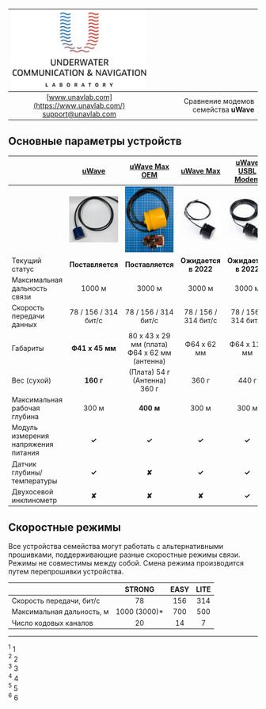 <div style="page-break-after: always;"></div>

| ![logo](/documentation/sm_logo.png) | |
| :---: | ---: |
| [www.unavlab.com](https://www.unavlab.com/) <br/> [support@unavlab.com](mailto:support@unavlab.com) | Сравнение модемов семейства **uWave** |

<div style="page-break-after: always;"></div>

## Основные параметры устройств

|  | [uWave](/documentation/RU/uWAVE/uWAVE_Specification_ru.md) | [uWave Max OEM](/documentation/RU/uWAVE/uWAVE_Max_OEM_Specification_ru.md) | [uWave Max](/documentation/RU/uWAVE/uWAVE_Max_Specification_ru.md) | [uWave USBL Modem](/documentation/RU/uWAVE/uWAVE_USBL_Modem_Specification_ru.md) | 
| :--- | :---: | :---: | :---: | :---: | 
|      | ![](https://raw.githubusercontent.com/ucnl/ucnl.github.io/master/documentation/RT_1_332820_1.png) | ![](https://raw.githubusercontent.com/ucnl/ucnl.github.io/master/documentation/utro_pcb_rt_1_524525_1_2.png) | ![](https://raw.githubusercontent.com/ucnl/ucnl.github.io/master/documentation/def_modem_black.png) | ![](https://raw.githubusercontent.com/ucnl/ucnl.github.io/master/documentation/def_zima_b_ant.png) |
| Текущий статус | **Поставляется** | **Поставляется** | **Ожидается в 2022** | **Ожидается в 2022** |
| Максимальная дальность связи | 1000 м | 3000 м | 3000 м | 3000 м |
| Скорость передачи данных | 78 / 156 / 314 бит/с | 78 / 156 / 314 бит/с | 78 / 156 / 314 бит/с | 78 / 156 / 314 бит/с |
| Габариты | **Ф41 x 45 мм** | 80 х 43 х 29 мм (плата) <br/> Ф64 x 62 мм (антенна) |  Ф64 x 62 мм | Ф64 х 128 мм |
| Вес (сухой) | **160 г** | (Плата) 54 г <br/> (Антенна) 360 г | 360 г | 440 г |
| Максимальная рабочая глубина | 300 м | **400 м** | 300 м | 300 м |
| Модуль измерения напряжения питания | **✓** | **✓** | **✓** | **✓** |
| Датчик глубины/температуры | **✓** | **✘** | **✓** | **✓** |
| Двухосевой инклинометр | **✘** | **✘** | **✘** | **✓** |

## Скоростные режимы

Все устройства семейства могут работать с альтернативными прошивками, поддерживающие разные скоростные режимы связи.
Режимы не совместимы между собой. Смена режима производится путем перепрошивки устройства.

|      | STRONG | EASY   | LITE   |
| :--- | :---:  | :---:  | :---:  |
| Скорость передачи, бит/с | 78 | 156 | 314 |
| Максимальная дальность, м | 1000 (3000)* | 700 | 500 |
| Число кодовых каналов | 20 | 14 | 7 | 


<div style="page-break-after: always;"></div>

________________
<a name="footnote1"><sup>1</sup></a> 1  
<a name="footnote2"><sup>2</sup></a> 2  
<a name="footnote3"><sup>3</sup></a> 3  
<a name="footnote4"><sup>4</sup></a> 4  
<a name="footnote5"><sup>5</sup></a> 5   
<a name="footnote6"><sup>6</sup></a> 6  
  
<div style="page-break-after: always;"></div>
